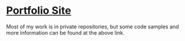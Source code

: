 <h1><a href=https://hunterwalden.github.io/HunterWalden/>Portfolio Site</a></h1>

Most of my work is in private repositories, but some code samples and more information can be found at the above link.
